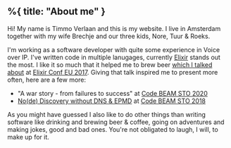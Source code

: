 %{
    title: "About me"
}
---

Hi! My name is Timmo Verlaan and this is my website. I live in Amsterdam together with my wife Brechje and our three kids, Nore, Tuur & Roeks.

I'm working as a software developer with quite some experience in Voice over IP. I've written code in multiple lanugages, currently [Elixir](https://elixir-lang.org) stands out the most. I like it so much that it helped me to brew beer [which I talked about](https://www.youtube.com/watch?v=kMHXd_iMGRU) at [Elixir Conf EU 2017](http://www.archive.elixirconf.eu/elixirconf2017). Giving that talk inspired me to present more often, here are a few more:

  * "A war story - from failures to success" at [Code BEAM STO 2020](https://codesync.global/conferences/code-beam-sto/)
  * [No(de) Discovery without DNS & EPMD](https://www.youtube.com/watch?v=F_YUyd_Qdjs) at [Code BEAM STO 2018](https://codesync.global/conferences/code-beam-sto-2018/)

As you might have guessed I also like to do other things than writing software like drinking and brewing beer & coffee, going on adventures and making jokes, good and bad ones. You're not obligated to laugh, I will, to make up for it.
